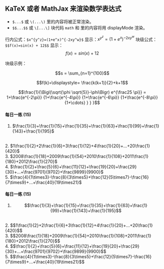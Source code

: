 ## KaTeX 或者 MathJax 来渲染数学表达式
* `$...$` 或 `\(...\)` 里的内容将被正常渲染。
* `$$...$$` 或 `\[...\]` 块代码 `math` 和 里的内容将用 displayMode 渲染。

行内公式：`$x^{y^z}=(1+e^x)^{-2xy^w}$` 显示：$x^{y^z}=(1+e^x)^{-2xy^w}$
块级公式：`$$f(x)=sin(x) + 12$$` 显示：$$f(x)=sin(x) + 12$$

块级示例：
```math
s = \sum_{n=1}^{100}
```

$$f(k)=\displaystyle= \frac{k(k+1)}{2}+k+1$$

```math
\frac{1}{\Bigl(\sqrt{\phi \sqrt{5}}-\phi\Bigr) e^{\frac25 \pi}} = 1+\frac{e^{-2\pi}} {1+\frac{e^{-4\pi}} {1+\frac{e^{-6\pi}} {1+\frac{e^{-8\pi}} {1+\cdots} } } }
```

<div style="page-break-after: always;"></div>

#### 每日一练 (15)
1. $\frac{1}{3}+\frac{1}{15}+\frac{1}{35}+\frac{1}{63}+\frac{1}{99}+\frac{1}{143}+\frac{1}{195}$
  <br>
2. $1\frac{1}{2}+2\frac{1}{6}+3\frac{1}{12}+4\frac{1}{20}+...+20\frac{1}{420}$
  <br>
3. $2008\frac{1}{18}+2009\frac{1}{54}+2010\frac{1}{108}+2011\frac{1}{180}+2012\frac{1}{270}$
  <br>
4. $\frac{1}{2}+\frac{5}{6}+\frac{11}{12}+\frac{19}{20}+\frac{29}{30}+...+\frac{9701}{9702}+\frac{9899}{9900}$  
  <br>
5. $\frac{4}{1\times3}-\frac{8}{3\times5}+\frac{12}{5\times7}-\frac{16}{7\times9}+...+\frac{40}{19\times21}$  

#### 每日一练 (15)
1. $$\frac{1}{3}+\frac{1}{15}+\frac{1}{35}+\frac{1}{63}+\frac{1}{99}+\frac{1}{143}+\frac{1}{195}$$  
  <br>
2. $$1\frac{1}{2}+2\frac{1}{6}+3\frac{1}{12}+4\frac{1}{20}+...+20\frac{1}{420}$$
  <br>
3. $$2008\frac{1}{18}+2009\frac{1}{54}+2010\frac{1}{108}+2011\frac{1}{180}+2012\frac{1}{270}$$
  <br>
4. $$\frac{1}{2}+\frac{5}{6}+\frac{11}{12}+\frac{19}{20}+\frac{29}{30}+...+\frac{9701}{9702}+\frac{9899}{9900}$$  
  <br>
5. $$\frac{4}{1\times3}-\frac{8}{3\times5}+\frac{12}{5\times7}-\frac{16}{7\times9}+...+\frac{40}{19\times21}$$  
